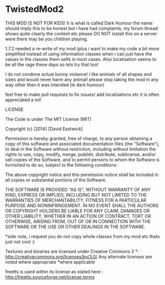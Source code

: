 TwistedMod2
===========
THIS MOD IS NOT FOR KIDS! 
It is what is called Dark Humour the name should imply this to be honest but i have had complaints, my forum thread shows quite clearly the content etc please DO  NOT install this on a server were there may be you children playing.

1.7.2 needed a re-write of my mod (plus i want to make my code a bit more simplified instead of using information classes when i can just have the values in the classes them selfs in most cases. Also localisation seems to be all the rage these days so lets try that too!

I do not condone actual bunny violance! i like animals of all shapes and sizes and would never harm any animal! please stop taking the mod in any way other then it was intended (ie dark humour) 

feel free to make pull requests to fix issues/ add localisations etc it is often appreciated a lot!


LICENSE 


The Code is under The MIT License (MIT)

Copyright (c) [2014] [David Eastwick]

Permission is hereby granted, free of charge, to any person obtaining a copy
of this software and associated documentation files (the "Software"), to deal
in the Software without restriction, including without limitation the rights
to use, copy, modify, merge, publish, distribute, sublicense, and/or sell
copies of the Software, and to permit persons to whom the Software is
furnished to do so, subject to the following conditions:

The above copyright notice and this permission notice shall be included in all
copies or substantial portions of the Software.

THE SOFTWARE IS PROVIDED "AS IS", WITHOUT WARRANTY OF ANY KIND, EXPRESS OR
IMPLIED, INCLUDING BUT NOT LIMITED TO THE WARRANTIES OF MERCHANTABILITY,
FITNESS FOR A PARTICULAR PURPOSE AND NONINFRINGEMENT. IN NO EVENT SHALL THE
AUTHORS OR COPYRIGHT HOLDERS BE LIABLE FOR ANY CLAIM, DAMAGES OR OTHER
LIABILITY, WHETHER IN AN ACTION OF CONTRACT, TORT OR OTHERWISE, ARISING FROM,
OUT OF OR IN CONNECTION WITH THE SOFTWARE OR THE USE OR OTHER DEALINGS IN THE
SOFTWARE.

*side note, i request you do not copy whole classes from my mod etc thats just not cool :)

Textures and binaries are licensed under Creative Commons 3 *: http://creativecommons.org/licenses/by/3.0/
Any alternate licenses are noted where appropriate
*where applicable

freetts is used within its license as stated here : http://freetts.sourceforge.net/license.terms
